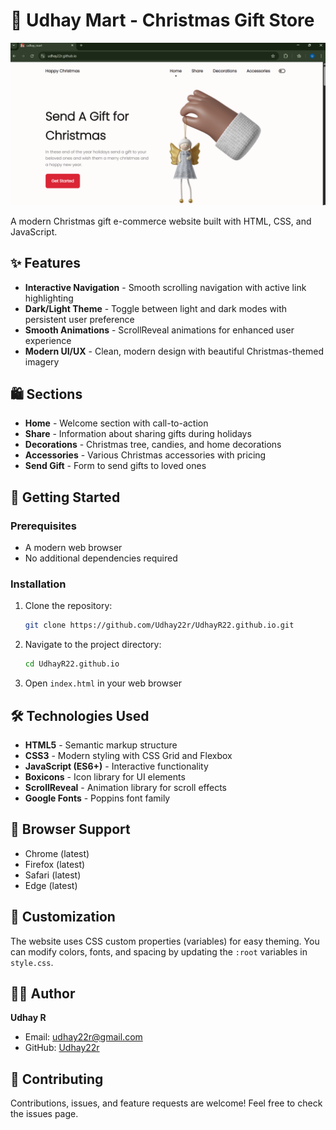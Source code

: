 # 🎄 Udhay Mart - Christmas Gift Store

![Udhay Mart Screenshot](pictures/Screenshot%202025-10-01%20122122.png)

A modern Christmas gift e-commerce website built with HTML, CSS, and JavaScript.

## ✨ Features

- **Interactive Navigation** - Smooth scrolling navigation with active link highlighting
- **Dark/Light Theme** - Toggle between light and dark modes with persistent user preference
- **Smooth Animations** - ScrollReveal animations for enhanced user experience
- **Modern UI/UX** - Clean, modern design with beautiful Christmas-themed imagery

## 🛍️ Sections

- **Home** - Welcome section with call-to-action
- **Share** - Information about sharing gifts during holidays
- **Decorations** - Christmas tree, candies, and home decorations
- **Accessories** - Various Christmas accessories with pricing
- **Send Gift** - Form to send gifts to loved ones

## 🚀 Getting Started

### Prerequisites
- A modern web browser
- No additional dependencies required

### Installation
1. Clone the repository:
   ```bash
   git clone https://github.com/Udhay22r/UdhayR22.github.io.git
   ```

2. Navigate to the project directory:
   ```bash
   cd UdhayR22.github.io
   ```

3. Open `index.html` in your web browser

## 🛠️ Technologies Used

- **HTML5** - Semantic markup structure
- **CSS3** - Modern styling with CSS Grid and Flexbox
- **JavaScript (ES6+)** - Interactive functionality
- **Boxicons** - Icon library for UI elements
- **ScrollReveal** - Animation library for scroll effects
- **Google Fonts** - Poppins font family

## 📱 Browser Support

- Chrome (latest)
- Firefox (latest)
- Safari (latest)
- Edge (latest)

## 🎨 Customization

The website uses CSS custom properties (variables) for easy theming. You can modify colors, fonts, and spacing by updating the `:root` variables in `style.css`.

## 👨‍💻 Author

**Udhay R**
- Email: udhay22r@gmail.com
- GitHub: [Udhay22r](https://github.com/Udhay22r)

## 🤝 Contributing

Contributions, issues, and feature requests are welcome! Feel free to check the issues page.

